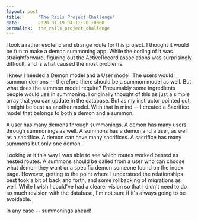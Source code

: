 ```yaml
---
layout: post
title:      "The Rails Project Challenge"
date:       2020-01-19 04:11:20 +0000
permalink:  the_rails_project_challenge
---
```



I took a rather esoteric and strange route for this project. I thought it would be fun to make a demon summoning app. While the coding of it was straightforward, figuring out the ActiveRecord associations was surprisingly difficult, and is what caused the most problems. 

I knew I needed a Demon model and a User model. The users would summon demons -- therefore there should be a summon model as well. But what does the summon model require? Presumably some ingredients people would use in summoning. I originally thought of this as just a simple array that you can update in the database. But as my instructor pointed out, it might be best as another model. With that in mind -- I created a Sacrifice model that belongs to both a demon and a summon. 

A user has many demons through summonings. 
A demon has many users through summonings as well. 
A summons has a demon and a user, as well as a sacrifice. 
A demon can have many sacrifices. 
A sacrifice has many summons but only one demon. 

Looking at it this way I was able to see which routes worked bested as nested routes. A summons should be called from a user who can choose what demon they want or a specific demon someone found on the index page. However, getting to the point where I understood the relationships best took a bit of back and forth, and some rollbacking of migrations as well. While I wish I could've had a clearer vision so that I didn't need to do so much revision with the database, I'm not sure if it's always going to be avoidable.

In any case -- summonings ahead! 
